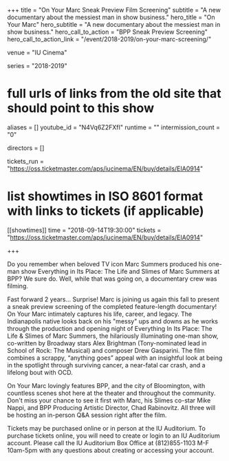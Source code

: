 +++
title = "On Your Marc Sneak Preview Film Screening"
subtitle = "A new documentary about the messiest man in show business."
hero_title = "On Your Marc"
hero_subtitle = "A new documentary about the messiest man in show business."
hero_call_to_action = "BPP Sneak Preview Screening"
hero_call_to_action_link = "/event/2018-2019/on-your-marc-screening/"

venue = "IU Cinema"

series = "2018-2019"
# full urls of links from the old site that should point to this show
aliases = []
youtube_id = "N4Vq6Z2FXfI"
runtime = ""
intermission_count = "0"

directors = []

tickets_run = "https://oss.ticketmaster.com/aps/iucinema/EN/buy/details/EIA0914"

# list showtimes in ISO 8601 format with links to tickets (if applicable)
[[showtimes]]
    time = "2018-09-14T19:30:00"
    tickets = "https://oss.ticketmaster.com/aps/iucinema/EN/buy/details/EIA0914"

+++

Do you remember when beloved TV icon Marc Summers produced his one-man show Everything in Its Place: The Life and Slimes of Marc Summers at BPP? We sure do. Well, while that was going on, a documentary crew was filming.

Fast forward 2 years... Surprise! Marc is joining us again this fall to present a sneak preview screening of the completed feature-length documentary! On Your Marc intimately captures his life, career, and legacy. The Indianapolis native looks back on his "messy" ups and downs as he works through the production and opening night of Everything In Its Place: The Life & Slimes of Marc Summers, the hilariously illuminating one-man show, co-written by Broadway stars Alex Brightman (Tony-nominated lead in School of Rock: The Musical) and composer Drew Gasparini. The film combines a scrappy, “anything goes” appeal with an insightful look at being in the spotlight through surviving cancer, a near-fatal car crash, and a lifelong bout with OCD.

On Your Marc lovingly features BPP, and the city of Bloomington, with countless scenes shot here at the theater and throughout the community. Don't miss your chance to see it first with Marc, his Slimes co-star Mike Nappi, and BPP Producing Artistic Director, Chad Rabinovitz. All three will be hosting an in-person Q&A session right after the film.

Tickets may be purchased online or in person at the IU Auditorium. To purchase tickets online, you will need to create or login to an IU Auditorium account. Please call the IU Auditorium Box Office at (812)855-1103 M-F 10am-5pm with any questions about creating or accessing your account.
